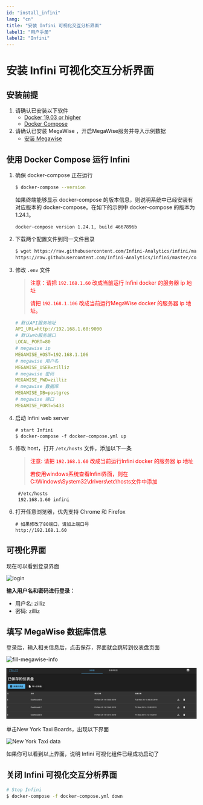 ```yaml
---
id: "install_infini"
lang: "cn"
title: "安装 Infini 可视化交互分析界面"
label1: "用户手册"
label2: "Infini"
---
```

# 安装 Infini 可视化交互分析界面


## 安装前提

1. 请确认已安装以下软件
   - [Docker 19.03 or higher](https://docs.docker.com/engine/installation/linux/docker-ce/ubuntu/)
   - [Docker Compose](https://docs.docker.com/compose/install/)
2. 请确认已安装 MegaWise ，开启MegaWise服务并导入示例数据
   - [安装 Megawise](https://www.zilliz.com/cn/docs/install_megawise)



## 使用 Docker Compose 运行 Infini 

1. 确保 docker-compose 正在运行 

   ```bash
   $ docker-compose --version
   ```

    如果终端能够显示 docker-compose 的版本信息，则说明系统中已经安装有对应版本的 docker-compose。在如下的示例中 docker-compose 的版本为1.24.1。
    ```
    docker-compose version 1.24.1, build 4667896b
    ```
2. 下载两个配置文件到同一文件目录

   ```bash
   $ wget https://raw.githubusercontent.com/Infini-Analytics/infini/master/config/webserver/.env \
   https://raw.githubusercontent.com/Infini-Analytics/infini/master/config/webserver/docker-compose.yml
   ```

3. 修改 `.env` 文件

   > <font color='red'>注意：请把 `192.168.1.60` 改成当前运行 Infini docker 的服务器 ip 地址
   >
   > 请把 `192.168.1.106` 改成当前运行MegaWise docker 的服务器 ip 地址。</font>

   ```yml
   # 默认API服务地址
   API_URL=http://192.168.1.60:9000
   # 默认web服务端口
   LOCAL_PORT=80
   # megawise ip
   MEGAWISE_HOST=192.168.1.106
   # megawise 用户名
   MEGAWISE_USER=zilliz
   # megawise 密码
   MEGAWISE_PWD=zilliz
   # megawise 数据库
   MEGAWISE_DB=postgres
   # megawise 端口
   MEGAWISE_PORT=5433
   ```

4. 启动 Infini web server

   ```shell
   # start Infini
   $ docker-compose -f docker-compose.yml up
   ```

5. 修改 host，打开 `/etc/hosts` 文件，添加以下一条
   > <font color='red'>注意: 请把 `192.168.1.60` 改成当前运行Infini docker 的服务器 ip 地址
   >
   >  若使用windows系统查看Infini界面，则在C:\Windows\System32\drivers\etc\hosts文件中添加 </font>

   ```shell
    #/etc/hosts
    192.168.1.60 infini
   ```


6. 打开任意浏览器，优先支持 Chrome 和 Firefox

   ```shell
   # 如果修改了80端口，请加上端口号
   http://192.168.1.60
   ```



## 可视化界面

现在可以看到登录界面

![login](../assets/Login.png)

**输入用户名和密码进行登录：**

- 用户名: zilliz
- 密码: zilliz

## 填写 MegaWise 数据库信息
登录后，输入相关信息后，点击保存，界面就会跳转到仪表盘页面

![fill-megawise-info](../assets/fill-megawise-info.png)

![dashboard-list](../assets/dashboard-list.png)

单击New York Taxi Boards，出现以下界面

![New York Taxi data](../assets/nyc-demo.png)

如果你可以看到以上界面，说明 Infini 可视化组件已经成功启动了  



## 关闭 Infini 可视化交互分析界面

```bash
# Stop Infini
$ docker-compose -f docker-compose.yml down
```
